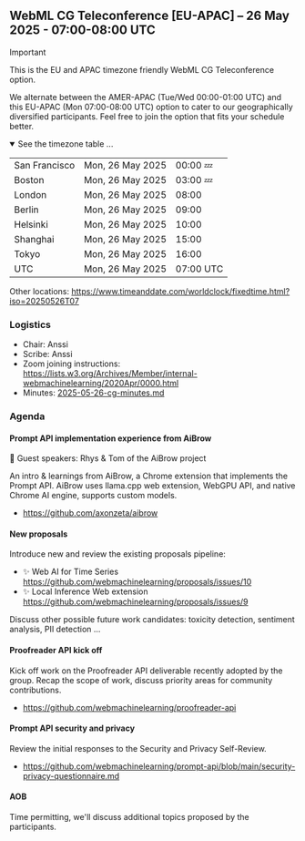 ## WebML CG Teleconference [EU-APAC] – 26 May 2025 - 07:00-08:00 UTC

> [!IMPORTANT]
>This is the EU and APAC timezone friendly WebML CG Teleconference option.
>
>We alternate between the AMER-APAC (Tue/Wed 00:00-01:00 UTC) and this EU-APAC (Mon 07:00-08:00 UTC) option to cater to our geographically diversified participants. Feel free to join the option that fits your schedule better.

<details open><summary>See the timezone table ...</summary>
<table>
<tr><td> San Francisco <td> Mon, 26 May 2025 <td> 00:00 💤
<tr><td> Boston <td> Mon, 26 May 2025 <td> 03:00 💤
<tr><td> London <td> Mon, 26 May 2025 <td> 08:00  
<tr><td> Berlin <td> Mon, 26 May 2025 <td> 09:00 
<tr><td> Helsinki <td> Mon, 26 May 2025 <td> 10:00 
<tr><td> Shanghai <td> Mon, 26 May 2025 <td> 15:00
<tr><td> Tokyo <td> Mon, 26 May 2025 <td> 16:00
<tr><td> UTC <td> Mon, 26 May 2025 <td> 07:00 UTC
</table>

Other locations: https://www.timeanddate.com/worldclock/fixedtime.html?iso=20250526T07
</details>

### Logistics

* Chair: Anssi
* Scribe: Anssi
* Zoom joining instructions: https://lists.w3.org/Archives/Member/internal-webmachinelearning/2020Apr/0000.html
* Minutes: [2025-05-26-cg-minutes.md](/telcons/2025-05-26-cg-minutes.md)

### Agenda

#### Prompt API implementation experience from AiBrow

🤝 Guest speakers: Rhys & Tom of the AiBrow project

An intro & learnings from AiBrow, a Chrome extension that implements the Prompt API. AiBrow uses llama.cpp web extension, WebGPU API, and native Chrome AI engine, supports custom models.

- https://github.com/axonzeta/aibrow

#### New proposals

Introduce new and review the existing proposals pipeline:

- ✨ Web AI for Time Series https://github.com/webmachinelearning/proposals/issues/10
- ✨ Local Inference Web extension https://github.com/webmachinelearning/proposals/issues/9

Discuss other possible future work candidates: toxicity detection, sentiment analysis, PII detection ...

#### Proofreader API kick off

Kick off work on the Proofreader API deliverable recently adopted by the group. Recap the scope of work, discuss priority areas for community contributions.

- https://github.com/webmachinelearning/proofreader-api

#### Prompt API security and privacy

Review the initial responses to the Security and Privacy Self-Review.
- https://github.com/webmachinelearning/prompt-api/blob/main/security-privacy-questionnaire.md

#### AOB

Time permitting, we'll discuss additional topics proposed by the participants.
